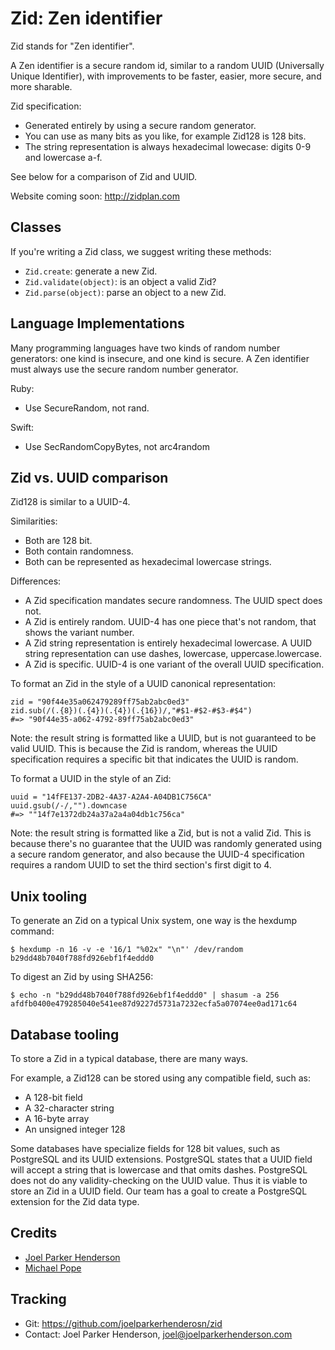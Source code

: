 # Zid: Zen identifier

Zid stands for "Zen identifier".

A Zen identifier is a secure random id, similar to a random UUID (Universally Unique Identifier), with improvements to be faster, easier, more secure, and more sharable.

Zid specification:

  * Generated entirely by using a secure random generator.
  * You can use as many bits as you like, for example Zid128 is 128 bits.
  * The string representation is always hexadecimal lowecase: digits 0-9 and lowercase a-f.

See below for a comparison of Zid and UUID.

Website coming soon: <a href="http://zidplan.com">http://zidplan.com</a>

## Classes

If you're writing a Zid class, we suggest writing these methods:

  * `Zid.create`: generate a new Zid.
  * `Zid.validate(object)`: is an object a valid Zid?
  * `Zid.parse(object)`: parse an object to a new Zid.

## Language Implementations

Many programming languages have two kinds of random number generators: one kind is insecure, and one kind is secure. A Zen identifier must always use the secure random number generator.

Ruby:

  * Use SecureRandom, not rand.

Swift:

  * Use SecRandomCopyBytes, not arc4random

## Zid vs. UUID comparison

Zid128 is similar to a UUID-4.

Similarities:

  * Both are 128 bit.
  * Both contain randomness.
  * Both can be represented as hexadecimal lowercase strings.

Differences:

  * A Zid specification mandates secure randomness. The UUID spect does not.
  * A Zid is entirely random. UUID-4 has one piece that's not random, that shows the variant number.
  * A Zid string representation is entirely hexadecimal lowercase. A UUID string representation can use dashes, lowercase, uppercase.lowercase.
  * A Zid is specific. UUID-4 is one variant of the overall UUID specification.

To format an Zid in the style of a UUID canonical representation:

    zid = "90f44e35a062479289ff75ab2abc0ed3"
    zid.sub(/(.{8})(.{4})(.{4})(.{16})/,"#$1-#$2-#$3-#$4")
    #=> "90f44e35-a062-4792-89ff75ab2abc0ed3"

Note: the result string is formatted like a UUID, but is not guaranteed to be valid UUID. This is because the Zid is random, whereas the UUID specification requires a specific bit that indicates the UUID is random.

To format a UUID in the style of an Zid:

    uuid = "14fFE137-2DB2-4A37-A2A4-A04DB1C756CA"
    uuid.gsub(/-/,"").downcase
    #=> ""14f7e1372db24a37a2a4a04db1c756ca"

Note: the result string is formatted like a Zid, but is not a valid Zid. This is because there's no guarantee that the UUID was randomly generated using a secure random generator, and also because the UUID-4 specification requires a random UUID to set the third section's first digit to 4.


## Unix tooling

To generate an Zid on a typical Unix system, one way is the hexdump command:

    $ hexdump -n 16 -v -e '16/1 "%02x" "\n"' /dev/random
    b29dd48b7040f788fd926ebf1f4eddd0

To digest an Zid by using SHA256:

    $ echo -n "b29dd48b7040f788fd926ebf1f4eddd0" | shasum -a 256
    afdfb0400e479285040e541ee87d9227d5731a7232ecfa5a07074ee0ad171c64


## Database tooling

To store a Zid in a typical database, there are many ways.

For example, a Zid128 can be stored using any compatible field, such as:

  * A 128-bit field
  * A 32-character string
  * A 16-byte array
  * An unsigned integer 128

Some databases have specialize fields for 128 bit values, such as PostgreSQL and its UUID extensions. PostgreSQL states that a UUID field will accept a string that is lowercase and that omits dashes. PostgreSQL does not do any validity-checking on the UUID value. Thus it is viable to store an Zid in a UUID field. Our team has a goal to create a PostgreSQL extension for the Zid data type.

## Credits

* [Joel Parker Henderson](https://github.com/joelparkerhenderson)
* [Michael Pope](https://github.com/amorphid)

## Tracking

* Git: <https://github.com/joelparkerhenderosn/zid>
* Contact: Joel Parker Henderson, <joel@joelparkerhenderson.com>
